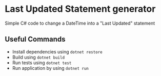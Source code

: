 # Last Updated Statement generator

Simple C# code to change a DateTime into a "Last Updated" statement

## Useful Commands

- Install dependencies using `dotnet restore`
- Build using `dotnet build`
- Run tests using `dotnet test`
- Run application by using `dotnet run`
